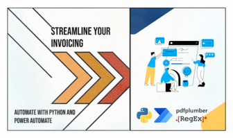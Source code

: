 <img src="https://github.com/sularaperera/Automating-Invoice-Processing-with-Python-and-Power-Automate/blob/main/Images/Banner%20Full.png" width=700></img>

